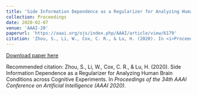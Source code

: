 ```yaml
---
title: 'Side Information Dependence as a Regularizer for Analyzing Human Brain Conditions across Cognitive Experiments.'
collection: Proceedings
date: 2020-02-07
venue: 'AAAI-20' 
paperurl: 'https://aaai.org/ojs/index.php/AAAI/article/view/6179'
citation: 'Zhou, S., Li, W., Cox, C. R., & Lu, H. (2020). In <i>Proceedings of the 34th AAAI Conference on Artificial Intelligence (AAAI 2020)</i>. <a href="https://aaai.org/ojs/index.php/AAAI/article/view/6179">[Paper]</a><a href="https://github.com/sz144/sider">[Code]</a>'
---
```


[Download paper here](https://aaai.org/ojs/index.php/AAAI/article/view/6179)

Recommended citation: Zhou, S., Li, W., Cox, C. R., & Lu, H. (2020). Side Information Dependence as a Regularizer for Analyzing Human Brain Conditions across Cognitive Experiments. In *Proceedings of the 34th AAAI Conference on Artificial Intelligence (AAAI 2020)*.


<!---
---
title: "Paper Title Number 3"
collection: publications
permalink: /publication/2015-10-01-paper-title-number-3
excerpt: 'This paper is about the number 3. The number 4 is left for future work.'
date: 2015-10-01
venue: 'Journal 1'
paperurl: 'http://academicpages.github.io/files/paper3.pdf'
citation: 'Your Name, You. (2015). &quot;Paper Title Number 3.&quot; <i>Journal 1</i>. 1(3).'
---
This paper is about the number 3. The number 4 is left for future work.

[Download paper here](http://academicpages.github.io/files/paper3.pdf)

Recommended citation: Your Name, You. (2015). "Paper Title Number 3." <i>Journal 1</i>. 1(3).
-->
